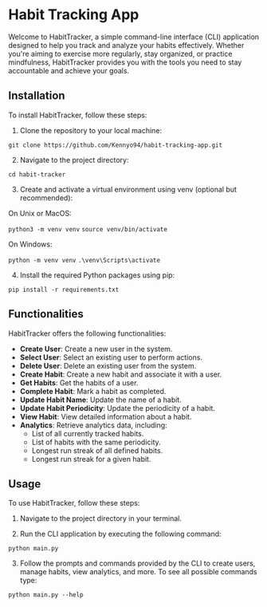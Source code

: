 # Habit Tracking App

Welcome to HabitTracker, a simple command-line interface (CLI) application designed to help you track and analyze your habits effectively. Whether you're aiming to exercise more regularly, stay organized, or practice mindfulness, HabitTracker provides you with the tools you need to stay accountable and achieve your goals.

## Installation

To install HabitTracker, follow these steps:

1. Clone the repository to your local machine:

```git clone https://github.com/Kennyo94/habit-tracking-app.git```


2. Navigate to the project directory:

```cd habit-tracker```


3. Create and activate a virtual environment using venv (optional but recommended):

On Unix or MacOS:

```python3 -m venv venv```
```source venv/bin/activate```

On Windows:

```python -m venv venv```
```.\venv\Scripts\activate```

4. Install the required Python packages using pip:

```pip install -r requirements.txt```

## Functionalities

HabitTracker offers the following functionalities:

- **Create User**: Create a new user in the system.
- **Select User**: Select an existing user to perform actions.
- **Delete User**: Delete an existing user from the system.
- **Create Habit**: Create a new habit and associate it with a user.
- **Get Habits**: Get the habits of a user.
- **Complete Habit**: Mark a habit as completed.
- **Update Habit Name**: Update the name of a habit.
- **Update Habit Periodicity**: Update the periodicity of a habit.
- **View Habit**: View detailed information about a habit.
- **Analytics**: Retrieve analytics data, including:
    - List of all currently tracked habits.
    - List of habits with the same periodicity.
    - Longest run streak of all defined habits.
    - Longest run streak for a given habit.

## Usage

To use HabitTracker, follow these steps:

1. Navigate to the project directory in your terminal.

2. Run the CLI application by executing the following command:

```python main.py```

3. Follow the prompts and commands provided by the CLI to create users, manage habits, view analytics, and more. To see all possible commands type:

```python main.py --help```


